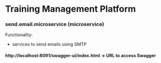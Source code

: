 # Training Management Platform

### send.email.microservice (microservice)

Functionality: 

* services to send emails using SMTP

#### http://localhost:8091/swagger-ui/index.html -> URL to access Swagger
